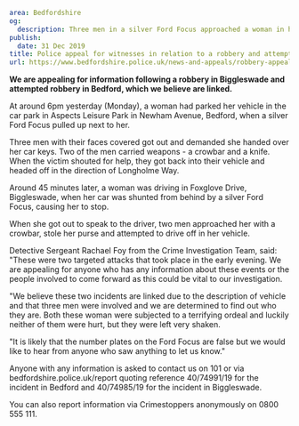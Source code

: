 ```yaml
area: Bedfordshire
og:
  description: Three men in a silver Ford Focus approached a woman in her car in Aspects Lesiure Park, Bedford and another woman in Foxglove Drive, Biggleswade.
publish:
  date: 31 Dec 2019
title: Police appeal for witnesses in relation to a robbery and attempted robbery
url: https://www.bedfordshire.police.uk/news-and-appeals/robbery-appeal-dec19
```

**We are appealing for information following a robbery in Biggleswade and attempted robbery in Bedford, which we believe are linked.**

At around 6pm yesterday (Monday), a woman had parked her vehicle in the car park in Aspects Leisure Park in Newham Avenue, Bedford, when a silver Ford Focus pulled up next to her.

Three men with their faces covered got out and demanded she handed over her car keys. Two of the men carried weapons - a crowbar and a knife. When the victim shouted for help, they got back into their vehicle and headed off in the direction of Longholme Way.

Around 45 minutes later, a woman was driving in Foxglove Drive, Biggleswade, when her car was shunted from behind by a silver Ford Focus, causing her to stop.

When she got out to speak to the driver, two men approached her with a crowbar, stole her purse and attempted to drive off in her vehicle.

Detective Sergeant Rachael Foy from the Crime Investigation Team, said: "These were two targeted attacks that took place in the early evening. We are appealing for anyone who has any information about these events or the people involved to come forward as this could be vital to our investigation.

"We believe these two incidents are linked due to the description of vehicle and that three men were involved and we are determined to find out who they are. Both these woman were subjected to a terrifying ordeal and luckily neither of them were hurt, but they were left very shaken.

"It is likely that the number plates on the Ford Focus are false but we would like to hear from anyone who saw anything to let us know."

Anyone with any information is asked to contact us on 101 or via bedfordshire.police.uk/report quoting reference 40/74991/19 for the incident in Bedford and 40/74985/19 for the incident in Biggleswade.

You can also report information via Crimestoppers anonymously on 0800 555 111.
